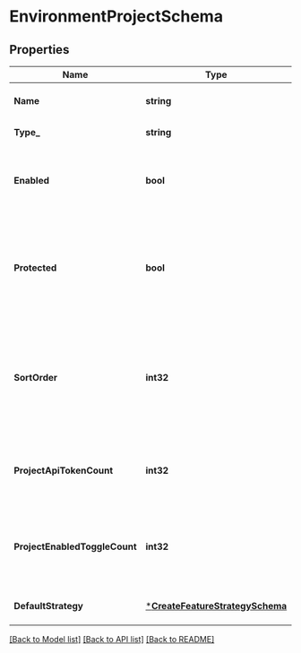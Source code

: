 # EnvironmentProjectSchema

## Properties
Name | Type | Description | Notes
------------ | ------------- | ------------- | -------------
**Name** | **string** | The name of the environment | [default to null]
**Type_** | **string** | The [type of environment](https://docs.getunleash.io/reference/environments#environment-types). | [default to null]
**Enabled** | **bool** | &#x60;true&#x60; if the environment is enabled for the project, otherwise &#x60;false&#x60; | [default to null]
**Protected** | **bool** | &#x60;true&#x60; if the environment is protected, otherwise &#x60;false&#x60;. A *protected* environment can not be deleted. | [default to null]
**SortOrder** | **int32** | Priority of the environment in a list of environments, the lower the value, the higher up in the list the environment will appear | [default to null]
**ProjectApiTokenCount** | **int32** | The number of client and front-end API tokens that have access to this project | [optional] [default to null]
**ProjectEnabledToggleCount** | **int32** | The number of features enabled in this environment for this project | [optional] [default to null]
**DefaultStrategy** | [***CreateFeatureStrategySchema**](createFeatureStrategySchema.md) |  | [optional] [default to null]

[[Back to Model list]](../README.md#documentation-for-models) [[Back to API list]](../README.md#documentation-for-api-endpoints) [[Back to README]](../README.md)

